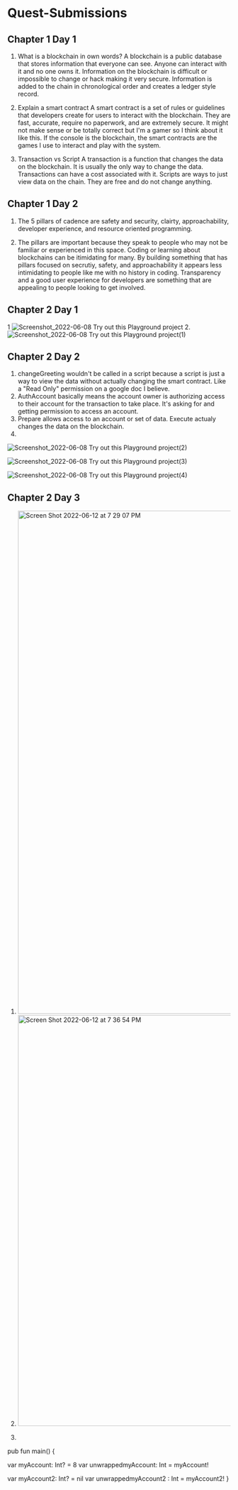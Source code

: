# Quest-Submissions

## Chapter 1 Day 1

1. What is a blockchain in own words?
A blockchain is a public database that stores information that everyone can see.  Anyone can interact with it and no one owns it.  Information on the blockchain is difficult or impossible to change or hack making it very secure.  Information is added to the chain in chronological order and creates a ledger style record.

2. Explain a smart contract
A smart contract is a set of rules or guidelines that developers create for users to interact with the blockchain.  They are fast, accurate, require no paperwork, and are extremely secure.  It might not make sense or be totally correct but I'm a gamer so I think about it like this.  If the console is the blockchain, the smart contracts are the games I use to interact and play with the system.  

3. Transaction vs Script
A transaction is a function that changes the data on the blockchain.  It is usually the only way to change the data.  Transactions can have a cost associated with it.  Scripts are ways to just view data on the chain.  They are free and do not change anything.

## Chapter 1 Day 2
1. The 5 pillars of cadence are safety and security, clairty, approachability, developer experience, and resource oriented programming.

2. The pillars are important because they speak to people who may not be familiar or experienced in this space.  Coding or learning about blockchains can be itimidating for many.  By building something that has pillars focused on secrutiy, safety, and approachability it appears less intimidating to people like me with no history in coding.  Transparency and a good user experience for developers are something that are appealing to people looking to get involved.

## Chapter 2 Day 1
1  ![Screenshot_2022-06-08 Try out this Playground project](https://user-images.githubusercontent.com/90950005/172719740-6304bcdf-05fa-449b-8423-b92dfe19ffbc.png)
2. ![Screenshot_2022-06-08 Try out this Playground project(1)](https://user-images.githubusercontent.com/90950005/172719767-424b098b-502a-4a36-adbb-6fa13aa65394.png)

## Chapter 2 Day 2
1. changeGreeting wouldn't be called in a script because a script is just a way to view the data without actually changing the smart contract.  Like a "Read Only" permission on a google doc I believe.
2. AuthAccount basically means the account owner is authorizing access to their account for the transaction to take place.  It's asking for and getting permission to access an account.
3. Prepare allows access to an account or set of data.  Execute actualy changes the data on the blockchain.
4. 
![Screenshot_2022-06-08 Try out this Playground project(2)](https://user-images.githubusercontent.com/90950005/172736832-5c9e1a20-3194-44b2-90e5-e50bd4c24738.png)

![Screenshot_2022-06-08 Try out this Playground project(3)](https://user-images.githubusercontent.com/90950005/172736851-a011c0ac-8f27-4cb7-b560-da93dd9e2c89.png)

![Screenshot_2022-06-08 Try out this Playground project(4)](https://user-images.githubusercontent.com/90950005/172736882-dfefe2d0-c289-41de-b2ba-5923783cb4c0.png)

## Chapter 2 Day 3
1. <img width="1135" alt="Screen Shot 2022-06-12 at 7 29 07 PM" src="https://user-images.githubusercontent.com/90950005/173260121-c53d59e0-e1de-4499-aadd-4536ee819d5f.png">

2. <img width="927" alt="Screen Shot 2022-06-12 at 7 36 54 PM" src="https://user-images.githubusercontent.com/90950005/173260433-851f0666-8aeb-4f2e-8aee-211832b0831a.png">

3.  ```cadence

   pub fun main() {

var myAccount: Int? = 8
var unwrappedmyAccount: Int = myAccount!

var myAccount2: Int? = nil
var unwrappedmyAccount2 : Int = myAccount2!
}
```
